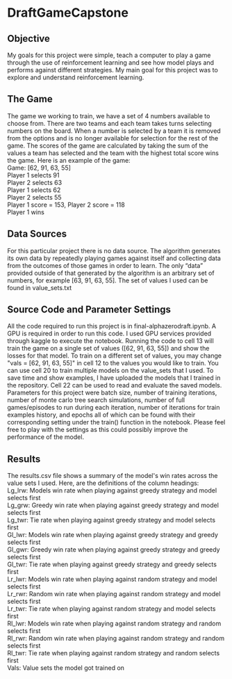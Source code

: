 # DraftGameCapstone

## Objective
My goals for this project were simple, teach a computer to play a game through the use of reinforcement learning and see how model plays and performs against different strategies. My main goal for this project was to explore and understand reinforcement learning.

## The Game
The game we working to train, we have a set of 4 numbers available to choose from. There are two teams and each team takes turns selecting numbers on the board. When a number is selected by a team it is removed from the options and is no longer available for selection for the rest of the game. The scores of the game are calculated by taking the sum of the values a team has selected and the team with the highest total score wins the game. 
Here is an example of the game:  
Game: [62, 91, 63, 55]  
Player 1 selects 91  
Player 2 selects 63  
Player 1 selects 62  
Player 2 selects 55  
Player 1 score = 153, Player 2 score = 118  
Player 1 wins  


## Data Sources
For this particular project there is no data source. The algorithm generates its own data by repeatedly playing games against itself and collecting data from the outcomes of those games in order to learn. The only “data” provided outside of that generated by the algorithm is an arbitrary set of numbers, for example [63, 91, 63, 55]. The set of values I used can be found in value_sets.txt  
 
## Source Code and Parameter Settings
All the code required to run this project is in final-alphazerodraft.ipynb. A GPU is required in order to run this code. I used GPU services provided through kaggle to execute the notebook. Running the code to cell 13 will train the game on a single set of values ([62, 91, 63, 55]) and show the losses for that model. To train on a different set of values, you may change "vals = [62, 91, 63, 55]" in cell 12 to the values you would like to train. You can use cell 20 to train multiple models on the value_sets that I used. To save time and show examples, I have uploaded the models that I trained in the repository. Cell 22 can be used to read and evaluate the saved models. 
Parameters for this project were batch size, number of training iterations, number of monte carlo tree search simulations, number of full games/episodes to run during each iteration, number of iterations for train examples history, and epochs all of which can be found with their corresponding setting under the train() function in the notebook. Please feel free to play with the settings as this could possibly improve the performance of the model. 

## Results
The results.csv file shows a summary of the model's win rates across the value sets I used. Here, are the definitions of the column headings:  
Lg_lrw: Models win rate when playing against greedy strategy and model selects first  
Lg_grw: Greedy win rate when playing against greedy strategy and model selects first  
Lg_twr: Tie rate when playing against greedy strategy and model selects first  
Gl_lwr: Models win rate when playing against greedy strategy and greedy selects first  
Gl_gwr: Greedy win rate when playing against greedy strategy and greedy selects first  
Gl_twr: Tie rate when playing against greedy strategy and greedy selects first  
Lr_lwr: Models win rate when playing against random strategy and model selects first  
Lr_rwr: Random win rate when playing against random strategy and model selects first  
Lr_twr: Tie rate when playing against random strategy and model selects first  
Rl_lwr: Models win rate when playing against random strategy and random selects first  
Rl_rwr: Random win rate when playing against random strategy and random selects first  
Rl_twr: Tie rate when playing against random strategy and random selects first  
Vals: Value sets the model got trained on  
 
